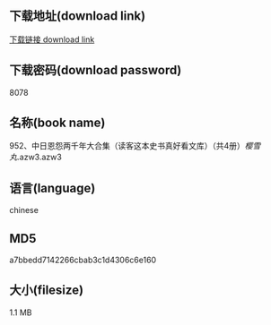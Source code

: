 ## 下载地址(download link)
[下载链接 download link](https://voluble-croquembouche-d321dc.netlify.app/?s=952%E3%80%81%E4%B8%AD%E6%97%A5%E6%81%A9%E6%80%A8%E4%B8%A4%E5%8D%83%E5%B9%B4%E5%A4%A7%E5%90%88%E9%9B%86%EF%BC%88%E8%AF%BB%E5%AE%A2%E8%BF%99%E6%9C%AC%E5%8F%B2%E4%B9%A6%E7%9C%9F%E5%A5%BD%E7%9C%8B%E6%96%87%E5%BA%93%EF%BC%89%EF%BC%88%E5%85%B14%E5%86%8C%EF%BC%89_%E6%A8%B1%E9%9B%AA%E4%B8%B8_.azw3)

## 下载密码(download password)
8078

## 名称(book name)
952、中日恩怨两千年大合集（读客这本史书真好看文库）（共4册）_樱雪丸_.azw3.azw3

## 语言(language)
chinese

## MD5
a7bbedd7142266cbab3c1d4306c6e160

## 大小(filesize)
1.1 MB
